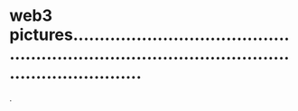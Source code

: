 # web3 pictures.......................................................................................................................
.

